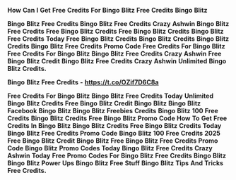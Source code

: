<strong>How</strong> <strong>Can</strong> <strong>I</strong> <strong>Get</strong> <strong>Free</strong> <strong>Credits</strong> <strong>For</strong> <strong>Bingo</strong> <strong>Blitz</strong> <strong>Free</strong> <strong>Credits</strong> <strong>Bingo</strong> <strong>Blitz</strong>

<strong>Bingo</strong> <strong>Blitz</strong> <strong>Free</strong> <strong>Credits</strong> <strong>Bingo</strong> <strong>Blitz</strong> <strong>Free</strong> <strong>Credits</strong> <strong>Crazy</strong> <strong>Ashwin</strong> <strong>Bingo</strong> <strong>Blitz</strong> <strong>Free</strong> <strong>Credits</strong> <strong>Free</strong> <strong>Bingo</strong> <strong>Blitz</strong> <strong>Credits</strong> <strong>Free</strong> <strong>Bingo</strong> <strong>Blitz</strong> <strong>Credits</strong> <strong>Bingo</strong> <strong>Blitz</strong> <strong>Free</strong> <strong>Credits</strong> <strong>Today</strong> <strong>Free</strong> <strong>Bingo</strong> <strong>Blitz</strong> <strong>Credits</strong> <strong>Bingo</strong> <strong>Blitz</strong> <strong>Credits</strong> <strong>Bingo</strong> <strong>Blitz</strong> <strong>Credits</strong> <strong>Bingo</strong> <strong>Blitz</strong> <strong>Free</strong> <strong>Credits</strong> <strong>Promo</strong> <strong>Code</strong> <strong>Free</strong> <strong>Credits</strong> <strong>For</strong> <strong>Bingo</strong> <strong>Blitz</strong> <strong>Free</strong> <strong>Credits</strong> <strong>For</strong> <strong>Bingo</strong> <strong>Blitz</strong> <strong>Bingo</strong> <strong>Blitz</strong> <strong>Free</strong> <strong>Credits</strong> <strong>Crazy</strong> <strong>Ashwin</strong> <strong>Free</strong> <strong>Bingo</strong> <strong>Blitz</strong> <strong>Credit</strong> <strong>Bingo</strong> <strong>Blitz</strong> <strong>Free</strong> <strong>Credits</strong> <strong>Crazy</strong> <strong>Ashwin</strong> <strong>Unlimited</strong> <strong>Bingo</strong> <strong>Blitz</strong> <strong>Credits.</strong>

<strong>Bingo</strong> <strong>Blitz</strong> <strong>Free</strong> <strong>Credits</strong> <strong>-</strong> <strong>https://t.co/OZif7D6C8a</strong>

<strong>Free</strong> <strong>Credits</strong> <strong>For</strong> <strong>Bingo</strong> <strong>Blitz</strong> <strong>Bingo</strong> <strong>Blitz</strong> <strong>Free</strong> <strong>Credits</strong> <strong>Today</strong> <strong>Unlimited</strong> <strong>Bingo</strong> <strong>Blitz</strong> <strong>Credits</strong> <strong>Free</strong> <strong>Bingo</strong> <strong>Blitz</strong> <strong>Credit</strong> <strong>Bingo</strong> <strong>Blitz</strong> <strong>Bingo</strong> <strong>Blitz</strong> <strong>Facebook</strong> <strong>Bingo</strong> <strong>Blitz</strong> <strong>Bingo</strong> <strong>Blitz</strong> <strong>Freebies</strong> <strong>Credits</strong> <strong>Bingo</strong> <strong>Blitz</strong> <strong>100</strong> <strong>Free</strong> <strong>Credits</strong> <strong>Bingo</strong> <strong>Blitz</strong> <strong>Credits</strong> <strong>Free</strong> <strong>Bingo</strong> <strong>Blitz</strong> <strong>Promo</strong> <strong>Code</strong> <strong>How</strong> <strong>To</strong> <strong>Get</strong> <strong>Free</strong> <strong>Credits</strong> <strong>In</strong> <strong>Bingo</strong> <strong>Blitz</strong> <strong>Bingo</strong> <strong>Blitz</strong> <strong>Credits</strong> <strong>Free</strong> <strong>Bingo</strong> <strong>Blitz</strong> <strong>Credits</strong> <strong>Today</strong> <strong>Bingo</strong> <strong>Blitz</strong> <strong>Free</strong> <strong>Credits</strong> <strong>Promo</strong> <strong>Code</strong> <strong>Bingo</strong> <strong>Blitz</strong> <strong>100</strong> <strong>Free</strong> <strong>Credits</strong> <strong>2025</strong> <strong>Free</strong> <strong>Bingo</strong> <strong>Blitz</strong> <strong>Credit</strong> <strong>Bingo</strong> <strong>Blitz</strong> <strong>Free</strong> <strong>Bingo</strong> <strong>Blitz</strong> <strong>Free</strong> <strong>Credits</strong> <strong>Promo</strong> <strong>Code</strong> <strong>Bingo</strong> <strong>Blitz</strong> <strong>Promo</strong> <strong>Codes</strong> <strong>Today</strong> <strong>Bingo</strong> <strong>Blitz</strong> <strong>Free</strong> <strong>Credits</strong> <strong>Crazy</strong> <strong>Ashwin</strong> <strong>Today</strong> <strong>Free</strong> <strong>Promo</strong> <strong>Codes</strong> <strong>For</strong> <strong>Bingo</strong> <strong>Blitz</strong> <strong>Free</strong> <strong>Credits</strong> <strong>Bingo</strong> <strong>Blitz</strong> <strong>Bingo</strong> <strong>Blitz</strong> <strong>Power</strong> <strong>Ups</strong> <strong>Bingo</strong> <strong>Blitz</strong> <strong>Free</strong> <strong>Stuff</strong> <strong>Bingo</strong> <strong>Blitz</strong> <strong>Tips</strong> <strong>And</strong> <strong>Tricks</strong> <strong>Free</strong> <strong>Credits.</strong>
